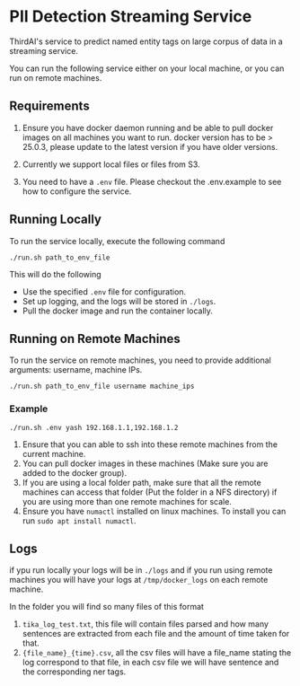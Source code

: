 # PII Detection Streaming Service

ThirdAI's service to predict named entity tags on large corpus of data in a streaming service.

You can run the following service either on your local machine, or you can run on remote machines.

## Requirements

1. Ensure you have docker daemon running and be able to pull docker images on all machines you want to run. docker version has to be > 25.0.3, please update to the latest version if you have older versions.

2. Currently we support local files or files from S3.

3. You need to have a `.env` file. Please checkout the .env.example to see how to configure the service.

## Running Locally

To run the service locally, execute the following command

`` ./run.sh path_to_env_file ``

This will do the following
   - Use the specified `.env` file for configuration.
   - Set up logging, and the logs will be stored in  `./logs`.
   - Pull the docker image and run the container locally.


## Running on Remote Machines

To run the service on remote machines, you need to provide additional arguments: username, machine IPs.

`` ./run.sh path_to_env_file username machine_ips ``

### Example

`` ./run.sh .env yash 192.168.1.1,192.168.1.2 ``

1. Ensure that you can able to ssh into these remote machines from the current machine.
2. You can pull docker images in these machines (Make sure you are added to the docker group).
3. If you are using a local folder path, make sure that all the remote machines can access that folder (Put the folder in a NFS directory) if you are using more than one remote machines for scale.
4. Ensure you have ``numactl`` installed on linux machines. To install you can run ``sudo apt install numactl``.

## Logs

if ypu run locally your logs will be in ``./logs`` and if you run using remote machines you will have your logs at ``/tmp/docker_logs`` on each remote machine.

In the folder you will find so many files of this format
1. `tika_log_test.txt`, this file will contain files parsed and how many sentences are extracted from each file and the amount of time taken for that.
2. `{file_name}_{time}.csv`, all the csv files will have a file_name stating the log correspond to that file, in each csv file we will have sentence and the corresponding ner tags.
